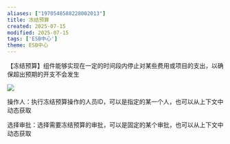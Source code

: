 ```yaml
---
aliases: ["1970548588228002013"]
title: 冻结预算
created: 2025-07-15
modified: 2025-07-15
tags: ['ESB中心']
theme: ESB中心
---
```


【冻结预算】组件能够实现在一定的时间段内停止对某些费用或项目的支出，以确保超出预期的开支不会发生

![](8bb94f9668559d4ae55befbd5d85dc9e.jpg)

操作人：执行冻结预算操作的人员ID，可以是指定的某一个人，也可以从上下文中动态获取

选择审批：选择需要冻结预算的审批，可以是固定的某个审批，也可以从上下文中动态获取